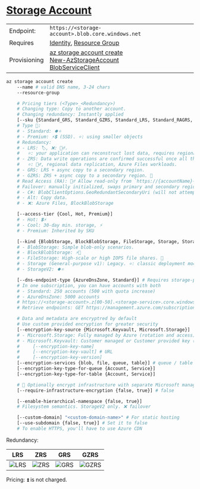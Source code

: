 # [Storage Account](https://learn.microsoft.com/en-us/azure/storage/common/storage-account-overview)

|              |                                                                                                                                                                                                                                                                                                                                                                        |
| ------------ | ---------------------------------------------------------------------------------------------------------------------------------------------------------------------------------------------------------------------------------------------------------------------------------------------------------------------------------------------------------------------- |
| Endpoint:    | `https://<storage-account>.blob.core.windows.net`                                                                                                                                                                                                                                                                                                                      |
| Requires     | [Identity](./2.%20Managed%20identities.md), [Resource Group](./3.%20Resource%20Group.md)                                                                                                                                                                                                                                                                               |
| Provisioning | [az storage account create](https://learn.microsoft.com/en-us/cli/azure/storage/account?view=azure-cli-latest#az-storage-account-create) <br> [New-AzStorageAccount](https://learn.microsoft.com/en-us/powershell/module/az.storage/new-azstorageaccount) <br> [BlobServiceClient](https://learn.microsoft.com/en-us/dotnet/api/azure.storage.blobs.blobserviceclient) |

```sh
az storage account create
    --name # valid DNS name, 3-24 chars
    --resource-group

    # Pricing tiers (<Type>_<Redundancy>)
    # Changing type: Copy to another account.
    # Changing redundancy: Instantly applied
    [--sku {Standard_GRS, Standard_GZRS, Standard_LRS, Standard_RAGRS, Standard_ZRS, Standard_RAGZRS, Premium_LRS, Premium_ZRS}]
    # Type 🧊:
    # - Standard: ⏺️⭐
    # - Premium: ⚡💲 (SSD). ⭐: using smaller objects
    # Redundancy:
    # - LRS: 🏷️, ❌: 🙋‍♂️.
    #   ⭐: your application can reconstruct lost data, requires regional replication (perhaps due to governance reasons), or uses Azure unmanaged disks.
    # - ZRS: Data write operations are confirmed successful once all the available zones have received the data. This even includes zones that are temporarily unavailable.
    #   ⭐: 🙋‍♂️, regional data replication, Azure Files workloads.
    # - GRS: LRS + async copy to a secondary region.
    # - GZRS: ZRS + async copy to a secondary region. 🦺
    # Read Access (RA): 🙋‍♂️ Allow read-only from `https://{accountName}-secondary.<url>`
    # Failover: manually initialized, swaps primary and secondary regions.
    # - C#: BlobClientOptions.GeoRedundantSecondaryUri (will not attempt again if 404).
    # - Alt: Copy data.
    # - ❌: Azure Files, BlockBlobStorage

    [--access-tier {Cool, Hot, Premium}]
    # - Hot: 💲⚡
    # - Cool: 30-day min. storage, ⚡
    # - Premium: Inherited by SKU

    [--kind {BlobStorage, BlockBlobStorage, FileStorage, Storage, StorageV2}]
    # - BlobStorage: Simple blob-only scenarios.
    # - BlockBlobStorage: ⚡💎
    # - FileStorage: High-scale or high IOPS file shares. 💎
    # - Storage (General-purpose v1): Legacy. ⭐: classic deployment model or 🏋🏿 apps
    # - StorageV2: ⏺️⭐

    [--dns-endpoint-type {AzureDnsZone, Standard}] # Requires storage-preview extension
    # In one subscription, you can have accounts with both
    # - Standard: 250 accounts (500 with quota increase)
    # - AzureDnsZone: 5000 accounts
    # https://<storage-account>.z[00-50].<storage-service>.core.windows.net
    # Retrieve endpoints: GET https://management.azure.com/subscriptions/{subscriptionId}/resourceGroups/{resourceGroupName}/providers/Microsoft.Storage/storageAccounts/{accountName}?api-version=2022-09-01

    # Data and metadata are encryptred by default
    # Use custom provided encryption for greater security
    [--encryption-key-source {Microsoft.Keyvault, Microsoft.Storage}]
    # - Microsoft.Storage: Fully managed by Azure (rotation and access), no control over the encryption keys
    # - Microsoft.Keyvault: Customer managed or Customer provided key (accessible only by you). You manage rotation. Needs a managed identity if using KeyVault access.
    #     [--encryption-key-name]
    #     [--encryption-key-vault] # URL
    #     [--encryption-key-version]
    [--encryption-services {blob, file, queue, table}] # queue / table with customer-managed keys = 💲
    [--encryption-key-type-for-queue {Account, Service}]
    [--encryption-key-type-for-table {Account, Service}]

    # 🧊 Optionally encrypt infrastructure with separate Microsoft managed key. StorageV2 or BlockBlobStorage only.
    [--require-infrastructure-encryption {false, true}] # false

    [--enable-hierarchical-namespace {false, true}]
    # Filesystem semantics. StorageV2 only. ❌ failover

    [--custom-domain] "<custom-domain-name>" # For static hosting
    [--use-subdomain {false, true}] # Set it to false
    # To enable HTTPS, you'll have to use Azure CDN
```

Redundancy:

| LRS                                                                                                                   | ZRS                                                                                                                | GRS                                                                                                               | GZRS                                                                                                                    |
| --------------------------------------------------------------------------------------------------------------------- | ------------------------------------------------------------------------------------------------------------------ | ----------------------------------------------------------------------------------------------------------------- | ----------------------------------------------------------------------------------------------------------------------- |
| ![LRS](https://learn.microsoft.com/en-us/azure/storage/common/media/storage-redundancy/locally-redundant-storage.png) | ![ZRS](https://learn.microsoft.com/en-us/azure/storage/common/media/storage-redundancy/zone-redundant-storage.png) | ![GRS](https://learn.microsoft.com/en-us/azure/storage/common/media/storage-redundancy/geo-redundant-storage.png) | ![GZRS](https://learn.microsoft.com/en-us/azure/storage/common/media/storage-redundancy/geo-zone-redundant-storage.png) |

Pricing: ⏫ is not charged.
